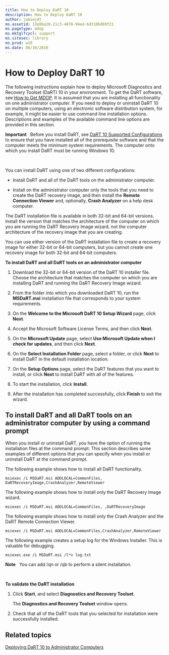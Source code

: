 ```yaml
---
title: How to Deploy DaRT 10
description: How to Deploy DaRT 10
author: jamiejdt
ms.assetid: 13e8ba20-21c3-4870-94ed-6d3106d69f21
ms.pagetype: mdop
ms.mktglfcycl: support
ms.sitesec: library
ms.prod: w10
ms.date: 08/30/2016
---
```



# How to Deploy DaRT 10


The following instructions explain how to deploy Microsoft Diagnostics and Recovery Toolset (DaRT) 10 in your environment. To get the DaRT software, see [How to Get MDOP](https://go.microsoft.com/fwlink/?LinkId=322049). It is assumed that you are installing all functionality on one administrator computer. If you need to deploy or uninstall DaRT 10 on multiple computers, using an electronic software distribution system, for example, it might be easier to use command line installation options. Descriptions and examples of the available command line options are provided in this section.

**Important**  
Before you install DaRT, see [DaRT 10 Supported Configurations](dart-10-supported-configurations.md) to ensure that you have installed all of the prerequisite software and that the computer meets the minimum system requirements. The computer onto which you install DaRT must be running Windows 10.

 

You can install DaRT using one of two different configurations:

-   Install DaRT and all of the DaRT tools on the administrator computer.

-   Install on the administrator computer only the tools that you need to create the DaRT recovery image, and then install the **Remote Connection Viewer** and, optionally, **Crash Analyzer** on a help desk computer.

The DaRT installation file is available in both 32-bit and 64-bit versions. Install the version that matches the architecture of the computer on which you are running the DaRT Recovery Image wizard, not the computer architecture of the recovery image that you are creating.

You can use either version of the DaRT installation file to create a recovery image for either 32-bit or 64-bit computers, but you cannot create one recovery image for both 32-bit and 64-bit computers.

**To install DaRT and all DaRT tools on an administrator computer**

1.  Download the 32-bit or 64-bit version of the DaRT 10 installer file. Choose the architecture that matches the computer on which you are installing DaRT and running the DaRT Recovery Image wizard.

2.  From the folder into which you downloaded DaRT 10, run the **MSDaRT.msi** installation file that corresponds to your system requirements.

3.  On the **Welcome to the Microsoft DaRT 10 Setup Wizard** page, click **Next**.

4.  Accept the Microsoft Software License Terms, and then click **Next**.

5.  On the **Microsoft Update** page, select **Use Microsoft Update when I check for updates**, and then click **Next**.

6.  On the **Select Installation Folder** page, select a folder, or click **Next** to install DaRT in the default installation location.

7.  On the **Setup Options** page, select the DaRT features that you want to install, or click **Next** to install DaRT with all of the features.

8.  To start the installation, click **Install**.

9.  After the installation has completed successfully, click **Finish** to exit the wizard.

## To install DaRT and all DaRT tools on an administrator computer by using a command prompt


When you install or uninstall DaRT, you have the option of running the installation files at the command prompt. This section describes some examples of different options that you can specify when you install or uninstall DaRT at the command prompt.

The following example shows how to install all DaRT functionality.

``` syntax
msiexec /i MSDaRT.msi ADDLOCAL=CommonFiles, DaRTRecoveryImage,CrashAnalyzer,RemoteViewer 
```

The following example shows how to install only the DaRT Recovery Image wizard.

``` syntax
msiexec /i MSDaRT.msi ADDLOCAL=CommonFiles, ,DaRTRecoveryImage
```

The following example shows how to install only the Crash Analyzer and the DaRT Remote Connection Viewer.

``` syntax
msiexec /i MSDaRT.msi ADDLOCAL=CommonFiles,CrashAnalyzer,RemoteViewer 
```

The following example creates a setup log for the Windows Installer. This is valuable for debugging.

``` syntax
msiexec.exe /i MSDaRT.msi /l*v log.txt 
```

**Note**  
You can add /qn or /qb to perform a silent installation.

 

**To validate the DaRT installation**

1.  Click **Start**, and select **Diagnostics and Recovery Toolset**.

    The **Diagnostics and Recovery Toolset** window opens.

2.  Check that all of the DaRT tools that you selected for installation were successfully installed.

## Related topics


[Deploying DaRT 10 to Administrator Computers](deploying-dart-10-to-administrator-computers.md)

 

 





